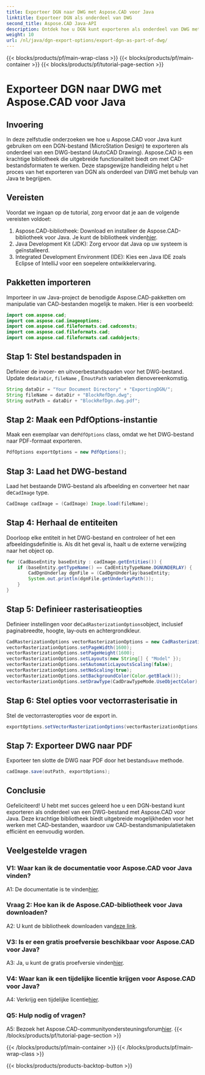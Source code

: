 ```yaml
---
title: Exporteer DGN naar DWG met Aspose.CAD voor Java
linktitle: Exporteer DGN als onderdeel van DWG
second_title: Aspose.CAD Java-API
description: Ontdek hoe u DGN kunt exporteren als onderdeel van DWG met Aspose.CAD voor Java. Volg onze stapsgewijze handleiding voor efficiënte manipulatie van CAD-bestanden.
weight: 10
url: /nl/java/dgn-export-options/export-dgn-as-part-of-dwg/
---
```


{{< blocks/products/pf/main-wrap-class >}}
{{< blocks/products/pf/main-container >}}
{{< blocks/products/pf/tutorial-page-section >}}

# Exporteer DGN naar DWG met Aspose.CAD voor Java

## Invoering

In deze zelfstudie onderzoeken we hoe u Aspose.CAD voor Java kunt gebruiken om een DGN-bestand (MicroStation Design) te exporteren als onderdeel van een DWG-bestand (AutoCAD Drawing). Aspose.CAD is een krachtige bibliotheek die uitgebreide functionaliteit biedt om met CAD-bestandsformaten te werken. Deze stapsgewijze handleiding helpt u het proces van het exporteren van DGN als onderdeel van DWG met behulp van Java te begrijpen.

## Vereisten

Voordat we ingaan op de tutorial, zorg ervoor dat je aan de volgende vereisten voldoet:
1. Aspose.CAD-bibliotheek: Download en installeer de Aspose.CAD-bibliotheek voor Java. Je kunt de bibliotheek vinden[hier](https://releases.aspose.com/cad/java/).
2. Java Development Kit (JDK): Zorg ervoor dat Java op uw systeem is geïnstalleerd.
3. Integrated Development Environment (IDE): Kies een Java IDE zoals Eclipse of IntelliJ voor een soepelere ontwikkelervaring.

## Pakketten importeren

Importeer in uw Java-project de benodigde Aspose.CAD-pakketten om manipulatie van CAD-bestanden mogelijk te maken. Hier is een voorbeeld:

```java
import com.aspose.cad;
import com.aspose.cad.imageoptions;
import com.aspose.cad.fileformats.cad.cadconsts;
import com.aspose.cad.fileformats.cad;
import com.aspose.cad.fileformats.cad.cadobjects;
```

## Stap 1: Stel bestandspaden in

 Definieer de invoer- en uitvoerbestandspaden voor het DWG-bestand. Update de`dataDir`, `fileName` , En`outPath` variabelen dienovereenkomstig.

```java
String dataDir = "Your Document Directory" + "ExportingDGN/";
String fileName = dataDir + "BlockRefDgn.dwg";
String outPath = dataDir + "BlockRefDgn.dwg.pdf";
```

## Stap 2: Maak een PdfOptions-instantie

 Maak een exemplaar van de`PdfOptions` class, omdat we het DWG-bestand naar PDF-formaat exporteren.

```java
PdfOptions exportOptions = new PdfOptions();
```

## Stap 3: Laad het DWG-bestand

 Laad het bestaande DWG-bestand als afbeelding en converteer het naar de`CadImage` type.

```java
CadImage cadImage = (CadImage) Image.load(fileName);
```

## Stap 4: Herhaal de entiteiten

Doorloop elke entiteit in het DWG-bestand en controleer of het een afbeeldingsdefinitie is. Als dit het geval is, haalt u de externe verwijzing naar het object op.

```java
for (CadBaseEntity baseEntity : cadImage.getEntities()) {
    if (baseEntity.getTypeName() == CadEntityTypeName.DGNUNDERLAY) {
        CadDgnUnderlay dgnFile = (CadDgnUnderlay)baseEntity;
        System.out.println(dgnFile.getUnderlayPath());
    }
}
```

## Stap 5: Definieer rasterisatieopties

 Definieer instellingen voor de`CadRasterizationOptions`object, inclusief paginabreedte, hoogte, lay-outs en achtergrondkleur.

```java
CadRasterizationOptions vectorRasterizationOptions = new CadRasterizationOptions();
vectorRasterizationOptions.setPageWidth(1600);
vectorRasterizationOptions.setPageHeight(1600);
vectorRasterizationOptions.setLayouts(new String[] { "Model" });
vectorRasterizationOptions.setAutomaticLayoutsScaling(false);
vectorRasterizationOptions.setNoScaling(true);
vectorRasterizationOptions.setBackgroundColor(Color.getBlack());
vectorRasterizationOptions.setDrawType(CadDrawTypeMode.UseObjectColor);
```

## Stap 6: Stel opties voor vectorrasterisatie in

Stel de vectorrasteropties voor de export in.

```java
exportOptions.setVectorRasterizationOptions(vectorRasterizationOptions);
```

## Stap 7: Exporteer DWG naar PDF

 Exporteer ten slotte de DWG naar PDF door het bestand`save` methode.

```java
cadImage.save(outPath, exportOptions);
```

## Conclusie

Gefeliciteerd! U hebt met succes geleerd hoe u een DGN-bestand kunt exporteren als onderdeel van een DWG-bestand met Aspose.CAD voor Java. Deze krachtige bibliotheek biedt uitgebreide mogelijkheden voor het werken met CAD-bestanden, waardoor uw CAD-bestandsmanipulatietaken efficiënt en eenvoudig worden.

## Veelgestelde vragen

### V1: Waar kan ik de documentatie voor Aspose.CAD voor Java vinden?

 A1: De documentatie is te vinden[hier](https://reference.aspose.com/cad/java/).

### Vraag 2: Hoe kan ik de Aspose.CAD-bibliotheek voor Java downloaden?

 A2: U kunt de bibliotheek downloaden van[deze link](https://releases.aspose.com/cad/java/).

### V3: Is er een gratis proefversie beschikbaar voor Aspose.CAD voor Java?

 A3: Ja, u kunt de gratis proefversie vinden[hier](https://releases.aspose.com/).

### V4: Waar kan ik een tijdelijke licentie krijgen voor Aspose.CAD voor Java?

 A4: Verkrijg een tijdelijke licentie[hier](https://purchase.aspose.com/temporary-license/).

### Q5: Hulp nodig of vragen?

 A5: Bezoek het Aspose.CAD-communityondersteuningsforum[hier](https://forum.aspose.com/c/cad/19).
{{< /blocks/products/pf/tutorial-page-section >}}

{{< /blocks/products/pf/main-container >}}
{{< /blocks/products/pf/main-wrap-class >}}

{{< blocks/products/products-backtop-button >}}
